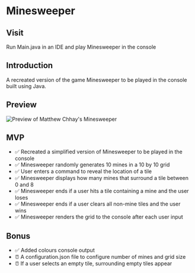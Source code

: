 # Minesweeper

## Visit

Run Main.java in an IDE and play Minesweeper in the console

## Introduction

A recreated version of the game Minesweeper to be played in the console built using Java.

## Preview

![Preview of Matthew Chhay's Minesweeper](https://i.imgur.com/56890Dc.png)

## MVP

-   ✅ Recreated a simplified version of Minesweeper to be played in the console
-   ✅ Minesweeper randomly generates 10 mines in a 10 by 10 grid
-   ✅ User enters a command to reveal the location of a tile
-   ✅ Minesweeper displays how many mines that surround a tile between 0 and 8
-   ✅ Minesweeper ends if a user hits a tile containing a mine and the user loses
-   ✅ Minesweeper ends if a user clears all non-mine tiles and the user wins
-   ✅ Minesweeper renders the grid to the console after each user input

## Bonus

-   ✅ Added colours console output
-   ⏰ A configuration.json file to configure number of mines and grid size
-   ⏰ If a user selects an empty tile, surrounding empty tiles appear